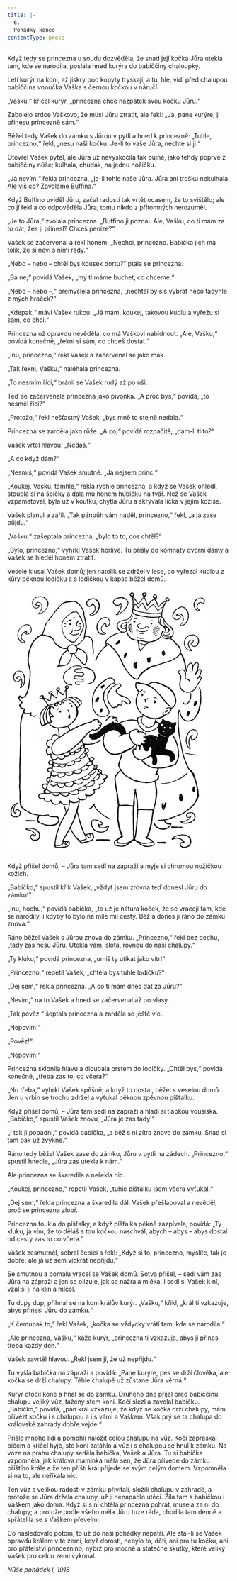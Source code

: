 ```yaml
---
title: |-
  6.
  Pohádky konec
contentType: prose
---
```


Když tedy se princezna u soudu dozvěděla, že snad její kočka Jůra utekla tam, kde se narodila, poslala hned kurýra do babiččiny chaloupky.

  

Letí kurýr na koni, až jiskry pod kopyty tryskají, a tu, hle, vidí před chalupou babiččina vnoučka Vaška s černou kočkou v náručí.

„Vašku,“ křičel kurýr, „princezna chce nazpátek svou kočku Jůru.“

Zabolelo srdce Vaškovo, že musí Jůru ztratit, ale řekl: „Já, pane kurýre, ji přinesu princezně sám.“

Běžel tedy Vašek do zámku s Jůrou v pytli a hned k princezně: „Tuhle, princezno,“ řekl, „nesu naši kočku. Je-li to vaše Jůra, nechte si ji.“

Otevřel Vašek pytel, ale Jůra už nevyskočila tak bujně, jako tehdy poprvé z babiččiny nůše; kulhala, chudák, na jednu nožičku.

„Já nevím,“ řekla princezna, „je-li tohle naše Jůra. Jůra ani trošku nekulhala. Ale víš co? Zavoláme Buffina.“

Když Buffino uviděl Jůru, začal radostí tak vrtět ocasem, že to svištělo; ale co jí řekl a co odpověděla Jůra, tomu nikdo z přítomných nerozuměl.

„Je to Jůra,“ zvolala princezna. „Buffino ji poznal. Ale, Vašku, co ti mám za to dát, žes ji přinesl? Chceš peníze?“

Vašek se začervenal a řekl honem: „Nechci, princezno. Babička jich má tolik, že si neví s nimi rady.“

„Nebo – nebo – chtěl bys kousek dortu?“ ptala se princezna.

„Ba ne,“ povídá Vašek, „my ti máme buchet, co chceme.“

„Nebo – nebo –,“ přemýšlela princezna, „nechtěl by sis vybrat něco tadyhle z mých hraček?“

„Kdepak,“ mávl Vašek rukou. „Já mám, koukej, takovou kudlu a vyřežu si sám, co chci.“

Princezna už opravdu nevěděla, co má Vaškovi nabídnout. „Ale, Vašku,“ povídá konečně, „řekni si sám, co chceš dostat.“

„Inu, princezno,“ řekl Vašek a začervenal se jako mák.

„Tak řekni, Vašku,“ naléhala princezna.

„To nesmím říci,“ bránil se Vašek rudý až po uši.

Teď se začervenala princezna jako pivoňka. „A proč bys,“ povídá, „to nesměl říci?“

„Protože,“ řekl nešťastný Vašek, „bys mně to stejně nedala.“

Princezna se zarděla jako růže. „A co,“ povídá rozpačitě, „dám-li ti to?“

Vašek vrtěl hlavou: „Nedáš.“

„A co když dám?“

„Nesmíš,“ povídá Vašek smutně. „Já nejsem princ.“

„Koukej, Vašku, támhle,“ řekla rychle princezna, a když se Vašek ohlédl, stoupla si na špičky a dala mu honem hubičku na tvář. Než se Vašek vzpamatoval, byla už v koutku, chytla Jůru a skrývala líčka v jejím kožiše.

Vašek planul a zářil. „Tak pánbůh vám naděl, princezno,“ řekl, „a já zase půjdu.“

„Vašku,“ zašeptala princezna, „bylo to to, cos chtěl?“

„Bylo, princezno,“ vyhrkl Vašek horlivě. Tu přišly do komnaty dvorní dámy a Vašek se hleděl honem ztratit.

Vesele klusal Vašek domů; jen natolik se zdržel v lese, co vyřezal kudlou z kůry pěknou lodičku a s lodičkou v kapse běžel domů.



![devatero_pohadek_006](./resources/devatero_pohadek_006.jpg)



Když přišel domů, – Jůra tam sedí na zápraží a myje si chromou nožičkou kožich.

„Babičko,“ spustil křik Vašek, „vždyť jsem zrovna teď donesl Jůru do zámku!“

„Inu, hochu,“ povídá babička, „to už je nátura koček, že se vracejí tam, kde se narodily, i kdyby to bylo na míle mil cesty. Běž a dones ji ráno do zámku znova.“

Ráno běžel Vašek s Jůrou znova do zámku. „Princezno,“ řekl bez dechu, „tady zas nesu Jůru. Utekla vám, slota, rovnou do naší chalupy.“

„Ty kluku,“ povídá princezna, „umíš ty utíkat jako vítr!“

„Princezno,“ repetil Vašek, „chtěla bys tuhle lodičku?“

„Dej sem,“ řekla princezna. „A co ti mám dnes dát za Jůru?“

„Nevím,“ na to Vašek a hned se začervenal až po vlasy.

„Tak pověz,“ šeptala princezna a zarděla se ještě víc.

„Nepovím.“

„Pověz!“

„Nepovím.“

Princezna sklonila hlavu a dloubala prstem do lodičky. „Chtěl bys,“ povídá konečně, „třeba zas to, co včera?“

„No třeba,“ vyhrkl Vašek spěšně; a když to dostal, běžel s veselou domů. Jen u vrbin se trochu zdržel a vyťukal pěknou zpěvnou píšťalku.

Když přišel domů, – Jůra tam sedí na zápraží a hladí si tlapkou vousiska. „Babičko,“ spustil Vašek znovu, „Jůra je zas tady!“

„I tak ji popadni,“ povídá babička, „a běž s ní zítra znova do zámku. Snad si tam pak už zvykne.“

Ráno tedy běžel Vašek zase do zámku, Jůru v pytli na zádech. „Princezno,“ spustil hnedle, „Jůra zas utekla k nám.“

Ale princezna se škaredila a neřekla nic.

„Koukej, princezno,“ repetil Vašek, „tuhle píšťalku jsem včera vyťukal.“

„Dej sem,“ řekla princezna a škaredila dál. Vašek přešlapoval a nevěděl, proč se princezna zlobí.

Princezna foukla do píšťalky, a když píšťalka pěkně zazpívala, povídá: „Ty kluku, já vím, že to děláš s tou kočkou naschvál, abych – abys – abys dostal od cesty zas to co včera.“

Vašek zesmutněl, sebral čepici a řekl: „Když si to, princezno, myslíte, tak je dobře; ale já už sem víckrát nepřijdu.“

Se smutnou a pomalu vracel se Vašek domů. Sotva přišel, – sedí vám zas Jůra na zápraží a jen se olizuje, jak se nažrala mléka. I sedl si Vašek k ní, vzal si ji na klín a mlčel.

Tu dupy dup, přihnal se na koni králův kurýr. „Vašku,“ křikl, „král ti vzkazuje, abys přinesl Jůru do zámku.“

„K čemupak to,“ řekl Vašek, „kočka se vždycky vrátí tam, kde se narodila.“

„Ale princezna, Vašku,“ káže kurýr, „princezna ti vzkazuje, abys ji přinesl třeba každý den.“

Vašek zavrtěl hlavou. „Řekl jsem jí, že už nepřijdu.“

Tu vyšla babička na zápraží a povídá: „Pane kurýre, pes se drží člověka, ale kočka se drží chalupy. Téhle chalupě už zůstane Jůra věrná.“

Kurýr otočil koně a hnal se do zámku. Druhého dne přijel před babiččinu chalupu veliký vůz, tažený stem koní. Kočí slezl a zavolal babičku. „Babičko,“ povídá, „pan král vzkazuje, že když se kočka drží chalupy, mám přivézt kočku i s chalupou a i s vámi a Vaškem. Však prý se ta chalupa do královské zahrady dobře vejde.“

Přišlo mnoho lidí a pomohli naložit celou chalupu na vůz. Kočí zapráskal bičem a křičel hyjé, sto koní zatáhlo a vůz i s chalupou se hnul k zámku. Na voze na prahu chalupy seděla babička, Vašek a Jůra. Tu si babička vzpomněla, jak králova maminka měla sen, že Jůra přivede do zámku příštího krále a že ten příští král přijede se svým celým domem. Vzpomněla si na to, ale neříkala nic.

Ten vůz s velikou radostí v zámku přivítali, složili chalupu v zahradě, a protože se Jůra držela chalupy, už jí nenapadlo utéci. Žila tam s babičkou i Vaškem jako doma. Když si s ní chtěla princezna pohrát, musela za ní do chalupy; a protože podle všeho měla Jůru tuze ráda, chodila tam denně a spřátelila se s Vaškem převelmi.

Co následovalo potom, to už do naší pohádky nepatří. Ale stal-li se Vašek opravdu králem v té zemi, když dorostl, nebylo to, děti, ani pro tu kočku, ani pro přátelství princeznino, nýbrž pro mocné a statečné skutky, které veliký Vašek pro celou zemi vykonal.

_Nůše pohádek I, 1918_
